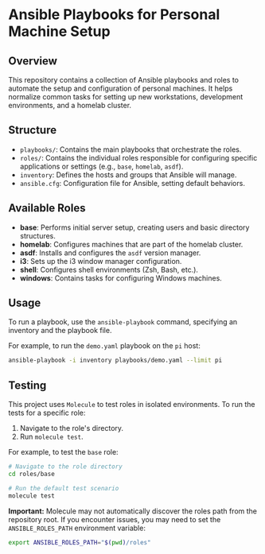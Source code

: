 # Ansible Playbooks for Personal Machine Setup

## Overview

This repository contains a collection of Ansible playbooks and roles to automate the setup and configuration of personal machines. It helps normalize common tasks for setting up new workstations, development environments, and a homelab cluster.

## Structure

-   `playbooks/`: Contains the main playbooks that orchestrate the roles.
-   `roles/`: Contains the individual roles responsible for configuring specific applications or settings (e.g., `base`, `homelab`, `asdf`).
-   `inventory`: Defines the hosts and groups that Ansible will manage.
-   `ansible.cfg`: Configuration file for Ansible, setting default behaviors.

## Available Roles

-   **base**: Performs initial server setup, creating users and basic directory structures.
-   **homelab**: Configures machines that are part of the homelab cluster.
-   **asdf**: Installs and configures the `asdf` version manager.
-   **i3**: Sets up the i3 window manager configuration.
-   **shell**: Configures shell environments (Zsh, Bash, etc.).
-   **windows**: Contains tasks for configuring Windows machines.

## Usage

To run a playbook, use the `ansible-playbook` command, specifying an inventory and the playbook file.

For example, to run the `demo.yaml` playbook on the `pi` host:

```bash
ansible-playbook -i inventory playbooks/demo.yaml --limit pi
```

## Testing

This project uses `Molecule` to test roles in isolated environments. To run the tests for a specific role:

1.  Navigate to the role's directory.
2.  Run `molecule test`.

For example, to test the `base` role:

```bash
# Navigate to the role directory
cd roles/base

# Run the default test scenario
molecule test
```

**Important:** Molecule may not automatically discover the roles path from the repository root. If you encounter issues, you may need to set the `ANSIBLE_ROLES_PATH` environment variable:

```bash
export ANSIBLE_ROLES_PATH="$(pwd)/roles"
```